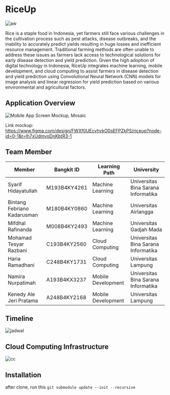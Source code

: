 # RiceUp
![aw](https://github.com/user-attachments/assets/78aa9111-0fdd-4d68-bfba-e87a240c1ae8)

Rice is a staple food in Indonesia, yet farmers still face various challenges in the cultivation process such as pest attacks, disease outbreaks, and the inability to accurately predict yields resulting in huge losses and inefficient resource management. Traditional farming methods are often unable to address these issues as farmers lack access to technological solutions for early disease detection and yield prediction. Given the high adoption of digital technology in Indonesia, RiceUp integrates machine learning, mobile development, and cloud computing to assist farmers in disease detection and yield prediction using Convolutional Neural Network (CNN) models for image analysis and linear regression for yield prediction based on various environmental and agricultural factors.

## Application Overview
![Mobile App Screen Mockup, Mosaic](https://github.com/user-attachments/assets/74a1a0c2-2aff-4dc8-a868-b0d052ee5b56)

Link mockup: https://www.figma.com/design/FWXf0UEcvhvkO0sEFPZkPS/riceup?node-id=0-1&t=lh7xUdmvoDnKbtR3-1

## Team Member

| Member                        | Bangkit ID   | Learning Path      | University                          |
|-------------------------------|--------------|--------------------|-------------------------------------|
| Syarif Hidayatullah           | M193B4KY4261 | Machine Learning   | Universitas Bina Sarana Informatika |
| Bintang Febriano Kadarusman   | M180B4KY0860 | Machine Learning   | Universitas Airlangga               |
| Mifdhal Rafinanda             | M008B4KY2493 | Machine Learning   | Universitas Gadjah Mada             |
| Mohamad Tesyar Razbani        | C193B4KY2560 | Cloud Computing    | Universitas Bina Sarana Informatika |
| Haria Ramadhani               | C248B4KY1731 | Cloud Computing    | Universitas Lampung                 |
| Namira Nurpatimah             | A193B4KX3237 | Mobile Development | Universitas Bina Sarana Informatika |
| Kenedy Ale Jeri Pratama       | A248B4KY2168 | Mobile Development | Universitas Lampung                 |


## Timeline
![jadwal](https://github.com/user-attachments/assets/b5d72ad4-e89b-4f12-bcec-83c4f1a9b4fe)

## Cloud Computing Infrastructure
![cc](https://github.com/user-attachments/assets/b26f65dc-afa7-4d3b-b2c6-f05a4d0fddd2)


## Installation
after clone, run this
`git submodule update --init --recursive`
